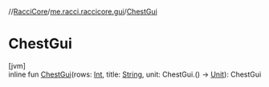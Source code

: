 //[RacciCore](../../index.md)/[me.racci.raccicore.gui](index.md)/[ChestGui](-chest-gui.md)

# ChestGui

[jvm]\
inline fun [ChestGui](-chest-gui.md)(rows: [Int](https://kotlinlang.org/api/latest/jvm/stdlib/kotlin/-int/index.html), title: [String](https://kotlinlang.org/api/latest/jvm/stdlib/kotlin/-string/index.html), unit: ChestGui.() -&gt; [Unit](https://kotlinlang.org/api/latest/jvm/stdlib/kotlin/-unit/index.html)): ChestGui
